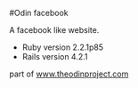 #Odin facebook

A facebook like website.

* Ruby version 2.2.1p85
* Rails version 4.2.1


part of www.theodinproject.com
